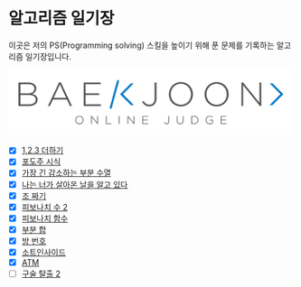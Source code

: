 # 알고리즘 일기장

이곳은 저의 PS(Programming solving) 스킬을 높이기 위해 푼 문제를 기록하는 알고리즘 일기장입니다.

![boj](./images/boj.png)

- [x] [1,2,3 더하기](https://www.acmicpc.net/problem/9095)
- [x] [포도주 시식](https://www.acmicpc.net/problem/2156)
- [x] [가장 긴 감소하는 부분 수열](https://www.acmicpc.net/problem/11722)
- [x] [나는 너가 살아온 날을 알고 있다](https://www.acmicpc.net/problem/2139)
- [x] [조 짜기](https://www.acmicpc.net/problem/2229)
- [x] [피보나치 수 2](https://www.acmicpc.net/problem/2748)
- [x] [피보나치 함수](https://www.acmicpc.net/problem/1003)
- [x] [부분 합](https://www.acmicpc.net/problem/1806)
- [x] [방 번호](https://www.acmicpc.net/problem/1475)
- [x] [소트인사이드](https://www.acmicpc.net/problem/1427)
- [x] [ATM](https://www.acmicpc.net/problem/11399)
- [ ] [구술 탈출 2](https://www.acmicpc.net/problem/13460)
